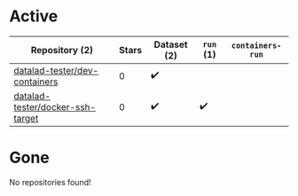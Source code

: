 # Active
| Repository (2) | Stars | Dataset (2) | `run` (1) | `containers-run` |
| --- | --- | --- | --- | --- |
| [datalad-tester/dev-containers](https://github.com/datalad-tester/dev-containers) | 0 | :heavy_check_mark: |  |  |
| [datalad-tester/docker-ssh-target](https://github.com/datalad-tester/docker-ssh-target) | 0 | :heavy_check_mark: | :heavy_check_mark: |  |

# Gone
No repositories found!
